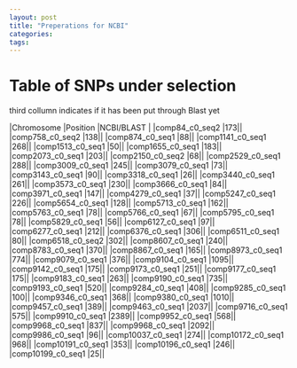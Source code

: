 ```yaml
---
layout: post
title: "Preperations for NCBI"
categories: 
tags: 
---
```



# Table of SNPs under selection
third collumn indicates if it has been put through Blast yet

|Chromosome |Position |NCBI/BLAST |
|comp84_c0_seq2	    |173||
|comp758_c0_seq2	|138||
|comp874_c0_seq1	|88||
|comp1141_c0_seq1	|268||
|comp1513_c0_seq1	|50||
|comp1655_c0_seq1	|183||
|comp2073_c0_seq1	|203||
|comp2150_c0_seq2	|68||
|comp2529_c0_seq1	|288||
|comp3009_c0_seq1	|245||
|comp3079_c0_seq1	|73||
|comp3143_c0_seq1	|90||
|comp3318_c0_seq1	|26||
|comp3440_c0_seq1	|261||
|comp3573_c0_seq1	|230||
|comp3666_c0_seq1	|84||
|comp3971_c0_seq1	|147||
|comp4279_c0_seq1	|37||
|comp5247_c0_seq1	|226||
|comp5654_c0_seq1	|128||
|comp5713_c0_seq1	|162||
|comp5763_c0_seq1	|78||
|comp5766_c0_seq1	|67||
|comp5795_c0_seq1	|78||
|comp5829_c0_seq1	|56||
|comp6127_c0_seq1	|97||
|comp6277_c0_seq1	|212||
|comp6376_c0_seq1	|306||
|comp6511_c0_seq1	|80||
|comp6518_c0_seq2	|302||
|comp8607_c0_seq1	|240||
|comp8783_c0_seq1	|370||
|comp8867_c0_seq1	|165||
|comp8973_c0_seq1	|774||
|comp9079_c0_seq1	|376||
|comp9104_c0_seq1	|1095||
|comp9142_c0_seq1	|175||
|comp9173_c0_seq1	|251||
|comp9177_c0_seq1	|175||
|comp9183_c0_seq1	|263||
|comp9190_c0_seq1	|735||
|comp9193_c0_seq1	|520||
|comp9284_c0_seq1	|408||
|comp9285_c0_seq1	|100||
|comp9346_c0_seq1	|368||
|comp9380_c0_seq1	|1010||
|comp9457_c0_seq1	|389||
|comp9463_c0_seq1	|2037||
|comp9716_c0_seq1	|575||
|comp9910_c0_seq1	|2389||
|comp9952_c0_seq1	|568||
|comp9968_c0_seq1	|837||
|comp9968_c0_seq1	|2092||
|comp9986_c0_seq1	|96||
|comp10037_c0_seq1  |274||
|comp10172_c0_seq1  |968||
|comp10191_c0_seq1  |353||
|comp10196_c0_seq1  |246||
|comp10199_c0_seq1  |25||